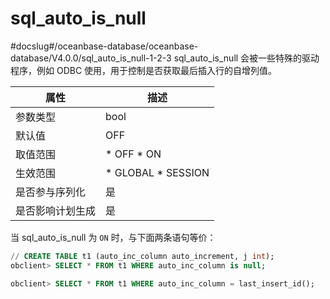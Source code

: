 sql_auto_is_null 
=====================================
#docslug#/oceanbase-database/oceanbase-database/V4.0.0/sql_auto_is_null-1-2-3
sql_auto_is_null 会被一些特殊的驱动程序，例如 ODBC 使用，用于控制是否获取最后插入行的自增列值。


|  **属性**  |                                                   **描述**                                                   |
|----------|------------------------------------------------------------------------------------------------------------|
| 参数类型     | bool                                                                                                       |
| 默认值      | OFF                                                                                                        |
| 取值范围     | * OFF   * ON            |
| 生效范围     | * GLOBAL   * SESSION    |
| 是否参与序列化  | 是                                                                                                          |
| 是否影响计划生成 | 是                                                                                                          |



当 sql_auto_is_null 为 `ON` 时，与下面两条语句等价：

```sql
// CREATE TABLE t1 (auto_inc_column auto_increment, j int);
obclient> SELECT * FROM t1 WHERE auto_inc_column is null;

obclient> SELECT * FROM t1 WHERE auto_inc_column = last_insert_id();
```



